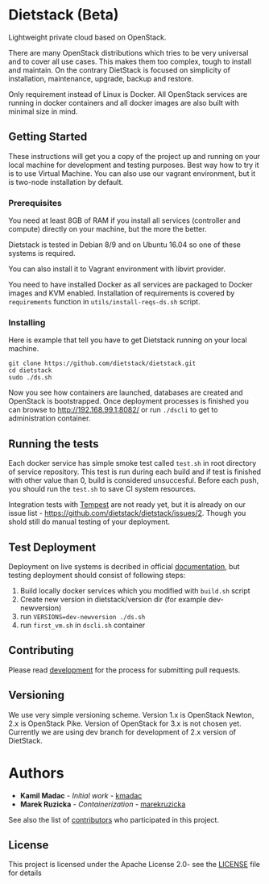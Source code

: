 # Dietstack (Beta)

Lightweight private cloud based on OpenStack.

There are many OpenStack distributions which tries to be very universal and to cover all use cases.
This makes them too complex, tough to install and maintain. On the contrary DietStack is focused
on simplicity of installation, maintenance, upgrade, backup and restore. 

Only requirement instead of Linux is Docker.
All OpenStack services are running in docker containers and all docker images are also built with
minimal size in mind.

## Getting Started

These instructions will get you a copy of the project up and running on your local machine for
development and testing purposes. Best way how to try it is to use Virtual Machine. You can also
use our vagrant environment, but it is two-node installation by default.

### Prerequisites

You need at least 8GB of RAM if you install all services (controller and compute) directly on
your machine, but the more the better. 

Dietstack is tested in Debian 8/9 and on Ubuntu 16.04 so one of these systems is required.

You can also install it to Vagrant environment with libvirt provider.

You need to have installed Docker as all services are packaged to Docker images and KVM enabled. 
Installation of requirements is  covered by `requirements` function in `utils/install-reqs-ds.sh`
script.

### Installing

Here is example that tell you have to get Dietstack running on your local machine.

```
git clone https://github.com/dietstack/dietstack.git
cd dietstack
sudo ./ds.sh
```

Now you see how containers are launched, databases are created and OpenStack is bootstrapped. Once
deployment processes is finished you can browse to http://192.168.99.1:8082/ or run `./dscli`
to get to administration container.

## Running the tests

Each docker service has simple smoke test called `test.sh` in root directory of service repository. 
This test is run during each build and if test is finished with other value than 0, build is
considered unsuccesful. 
Before each push, you should run the `test.sh` to save CI system resources.

Integration tests with [Tempest](https://docs.openstack.org/tempest/latest/) are not ready yet,
but it is already on our issue list - https://github.com/dietstack/dietstack/issues/2.
Though you shold still do manual testing of your deployment.

## Test Deployment

Deployment on live systems is decribed in official
[documentation](http://dietstack.readthedocs.io/en/latest/), but testing deployment should consist
of following steps:

1. Build locally docker services which you modified with `build.sh` script
2. Create new version in dietstack/version dir (for example dev-newversion)
3. run `VERSIONS=dev-newversion ./ds.sh`
4. run `first_vm.sh` in `dscli.sh` container 

## Contributing

Please read [development](http://dietstack.readthedocs.io/en/latest/development.html) for the
process for submitting pull requests.

## Versioning

We use very simple versioning scheme. Version 1.x is OpenStack Newton, 2.x is OpenStack Pike.
Version of OpenStack for 3.x is not chosen yet.
Currently we are using dev branch for development of 2.x version of DietStack.

# Authors

* **Kamil Madac** - *Initial work* - [kmadac](https://github.com/kmadac)
* **Marek Ruzicka** - *Containerization* - [marekruzicka](https://github.com/marekruzicka)

See also the list of [contributors](https://github.com/dietstack/diestack/contributors) who 
participated in this project.

## License

This project is licensed under the Apache License 2.0- see the [LICENSE](LICENSE) file for
details

